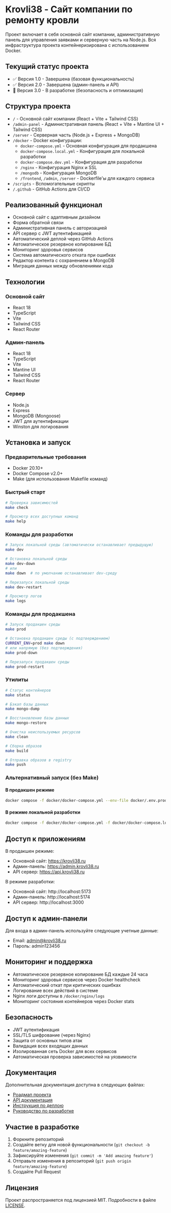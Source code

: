 # Krovli38 - Сайт компании по ремонту кровли

Проект включает в себя основной сайт компании, административную панель для управления заявками и серверную часть на Node.js. Вся инфраструктура проекта контейнеризирована с использованием Docker.

## Текущий статус проекта
- ✅ Версия 1.0 - Завершена (базовая функциональность)
- ✅ Версия 2.0 - Завершена (админ-панель и API)
- 🚀 Версия 3.0 - В разработке (безопасность и оптимизация)

## Структура проекта

- `/` - Основной сайт компании (React + Vite + Tailwind CSS)
- `/admin-panel` - Административная панель (React + Vite + Mantine UI + Tailwind CSS)
- `/server` - Серверная часть (Node.js + Express + MongoDB)
- `/docker` - Docker конфигурации:
  - `docker-compose.yml` - Основная конфигурация для продакшена
  - `docker-compose.local.yml` - Конфигурация для локальной разработки
  - `docker-compose.dev.yml` - Конфигурация для разработки
  - `/nginx` - Конфигурация Nginx и SSL
  - `/mongodb` - Конфигурация MongoDB
  - `/frontend`, `/admin`, `/server` - Dockerfile'ы для каждого сервиса
- `/scripts` - Вспомогательные скрипты
- `/.github` - GitHub Actions для CI/CD

## Реализованный функционал
- Основной сайт с адаптивным дизайном
- Форма обратной связи
- Административная панель с авторизацией
- API сервер с JWT аутентификацией
- Автоматический деплой через GitHub Actions
- Автоматическое резервное копирование БД
- Мониторинг здоровья сервисов
- Система автоматического отката при ошибках
- Редактор контента с сохранением в MongoDB
- Миграция данных между обновлениями кода

## Технологии

### Основной сайт
- React 18
- TypeScript
- Vite
- Tailwind CSS
- React Router

### Админ-панель
- React 18
- TypeScript
- Vite
- Mantine UI
- Tailwind CSS
- React Router

### Сервер
- Node.js
- Express
- MongoDB (Mongoose)
- JWT для аутентификации
- Winston для логирования

## Установка и запуск

### Предварительные требования
- Docker 20.10+
- Docker Compose v2.0+
- Make (для использования Makefile команд)

### Быстрый старт

```bash
# Проверка зависимостей
make check

# Просмотр всех доступных команд
make help
```

### Команды для разработки

```bash
# Запуск локальной среды (автоматически останавливает предыдущую)
make dev

# Остановка локальной среды
make dev-down
# или
make down  # по умолчанию останавливает dev-среду

# Перезапуск локальной среды
make dev-restart

# Просмотр логов
make logs
```

### Команды для продакшена

```bash
# Запуск продакшен среды
make prod

# Остановка продакшен среды (с подтверждением)
CURRENT_ENV=prod make down
# или напрямую (без подтверждения)
make prod-down

# Перезапуск продакшен среды
make prod-restart
```

### Утилиты

```bash
# Статус контейнеров
make status

# Бэкап базы данных
make mongo-dump

# Восстановление базы данных
make mongo-restore

# Очистка неиспользуемых ресурсов
make clean

# Сборка образов
make build

# Отправка образов в registry
make push
```

### Альтернативный запуск (без Make)

#### В продакшен режиме
```bash
docker compose -f docker/docker-compose.yml --env-file docker/.env.prod up -d --build
```

#### В режиме локальной разработки
```bash
docker compose -f docker/docker-compose.yml -f docker/docker-compose.local.yml --env-file docker/.env.local up -d --build
```

## Доступ к приложениям

В продакшен режиме:
- Основной сайт: https://krovli38.ru
- Админ-панель: https://admin.krovli38.ru
- API сервер: https://api.krovli38.ru

В режиме разработки:
- Основной сайт: http://localhost:5173
- Админ-панель: http://localhost:5174
- API сервер: http://localhost:3000

## Доступ к админ-панели

Для входа в админ-панель используйте следующие учетные данные:

- Email: admin@krovli38.ru
- Пароль: admin123456

## Мониторинг и поддержка

- Автоматическое резервное копирование БД каждые 24 часа
- Мониторинг здоровья сервисов через Docker healthcheck
- Автоматический откат при критических ошибках
- Логирование всех действий в системе
- Nginx логи доступны в `/docker/nginx/logs`
- Мониторинг состояния контейнеров через Docker stats

## Безопасность

- JWT аутентификация
- SSL/TLS шифрование (через Nginx)
- Защита от основных типов атак
- Валидация всех входящих данных
- Изолированная сеть Docker для всех сервисов
- Автоматическая проверка зависимостей на уязвимости

## Документация

Дополнительная документация доступна в следующих файлах:

- [Роадмап проекта](roadmap.md)
- [API документация](server/API.md)
- [Инструкция по деплою](docs/deployment.md)
- [Руководство по разработке](docs/development.md)

## Участие в разработке

1. Форкните репозиторий
2. Создайте ветку для новой функциональности (`git checkout -b feature/amazing-feature`)
3. Зафиксируйте изменения (`git commit -m 'Add amazing feature'`)
4. Отправьте изменения в репозиторий (`git push origin feature/amazing-feature`)
5. Создайте Pull Request

## Лицензия

Проект распространяется под лицензией MIT. Подробности в файле [LICENSE](LICENSE).